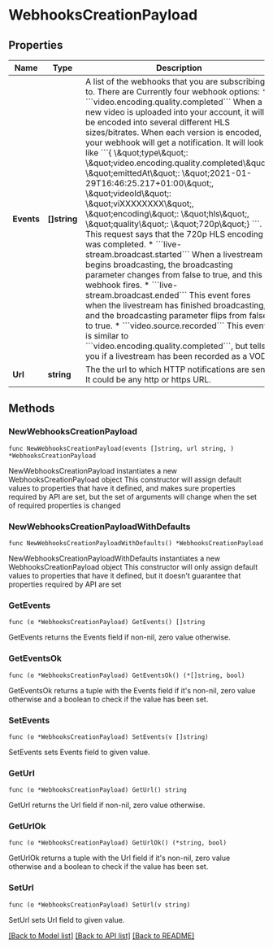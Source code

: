 # WebhooksCreationPayload

## Properties

Name | Type | Description | Notes
------------ | ------------- | ------------- | -------------
**Events** | **[]string** | A list of the webhooks that you are subscribing to. There are Currently four webhook options: * &#x60;&#x60;&#x60;video.encoding.quality.completed&#x60;&#x60;&#x60;  When a new video is uploaded into your account, it will be encoded into several different HLS sizes/bitrates.  When each version is encoded, your webhook will get a notification.  It will look like &#x60;&#x60;&#x60;{ \\\&quot;type\\\&quot;: \\\&quot;video.encoding.quality.completed\\\&quot;, \\\&quot;emittedAt\\\&quot;: \\\&quot;2021-01-29T16:46:25.217+01:00\\\&quot;, \\\&quot;videoId\\\&quot;: \\\&quot;viXXXXXXXX\\\&quot;, \\\&quot;encoding\\\&quot;: \\\&quot;hls\\\&quot;, \\\&quot;quality\\\&quot;: \\\&quot;720p\\\&quot;} &#x60;&#x60;&#x60;. This request says that the 720p HLS encoding was completed. * &#x60;&#x60;&#x60;live-stream.broadcast.started&#x60;&#x60;&#x60;  When a livestream begins broadcasting, the broadcasting parameter changes from false to true, and this webhook fires. * &#x60;&#x60;&#x60;live-stream.broadcast.ended&#x60;&#x60;&#x60;  This event fores when the livestream has finished broadcasting, and the broadcasting parameter flips from false to true. * &#x60;&#x60;&#x60;video.source.recorded&#x60;&#x60;&#x60;  This event is similar to &#x60;&#x60;&#x60;video.encoding.quality.completed&#x60;&#x60;&#x60;, but tells you if a livestream has been recorded as a VOD. | 
**Url** | **string** | The the url to which HTTP notifications are sent. It could be any http or https URL. | 

## Methods

### NewWebhooksCreationPayload

`func NewWebhooksCreationPayload(events []string, url string, ) *WebhooksCreationPayload`

NewWebhooksCreationPayload instantiates a new WebhooksCreationPayload object
This constructor will assign default values to properties that have it defined,
and makes sure properties required by API are set, but the set of arguments
will change when the set of required properties is changed

### NewWebhooksCreationPayloadWithDefaults

`func NewWebhooksCreationPayloadWithDefaults() *WebhooksCreationPayload`

NewWebhooksCreationPayloadWithDefaults instantiates a new WebhooksCreationPayload object
This constructor will only assign default values to properties that have it defined,
but it doesn't guarantee that properties required by API are set

### GetEvents

`func (o *WebhooksCreationPayload) GetEvents() []string`

GetEvents returns the Events field if non-nil, zero value otherwise.

### GetEventsOk

`func (o *WebhooksCreationPayload) GetEventsOk() (*[]string, bool)`

GetEventsOk returns a tuple with the Events field if it's non-nil, zero value otherwise
and a boolean to check if the value has been set.

### SetEvents

`func (o *WebhooksCreationPayload) SetEvents(v []string)`

SetEvents sets Events field to given value.


### GetUrl

`func (o *WebhooksCreationPayload) GetUrl() string`

GetUrl returns the Url field if non-nil, zero value otherwise.

### GetUrlOk

`func (o *WebhooksCreationPayload) GetUrlOk() (*string, bool)`

GetUrlOk returns a tuple with the Url field if it's non-nil, zero value otherwise
and a boolean to check if the value has been set.

### SetUrl

`func (o *WebhooksCreationPayload) SetUrl(v string)`

SetUrl sets Url field to given value.



[[Back to Model list]](../README.md#documentation-for-models) [[Back to API list]](../README.md#documentation-for-api-endpoints) [[Back to README]](../README.md)


